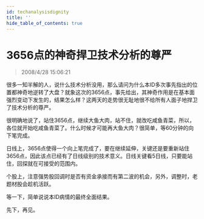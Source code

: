 ```yaml
---
id: techanalysisdignity 
title: ''
hide_table_of_contents: true
---
```


# 3656点的神奇捍卫技术分析的尊严

> 2008/4/28 15:06:21

<div style={{color: '#009900', fontWeight: '500', fontSize: '18px'}}>

很多一知半解的人，说什么技术分析没用，那么请问为什么本ID多次事先指出的位置都神奇地逆转了大盘？就象这次的3656点，事先给出，其神奇作用是在基本面强烈变动下发生的，结果怎么样？这两天的走势很无耻地很不给所有人面子地捍卫了技术分析的尊严。

 

很明确地说了，站住3656点，继续大鱼大肉，站不住，就改吃咸鱼青菜，所以，各位就开始吃咸鱼青菜了。什么时候才可能再大鱼大肉？很简单，等60分钟的向下笔完成。

 

日线上，3656点使得一个向上笔完成了，要在继续延伸，关键还是要重新站住3656点，因此该点已经有了日线级别的技术意义。日线关键看5日线，只要能站住，回探就在可接受的范围内。

 

个股上，注意强势股回调时是否有资金承接而有第二波的机会，另外，调整时，老题材股会趁机活跃。

 

等一下，简单说说本ID病情的最终全面结果。

 

先下，再见。

</div>